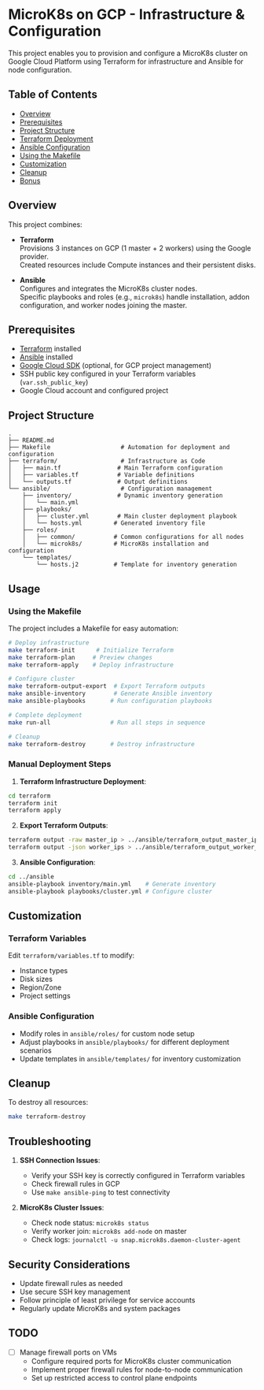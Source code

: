 # MicroK8s on GCP - Infrastructure & Configuration

This project enables you to provision and configure a MicroK8s cluster on Google Cloud Platform using Terraform for infrastructure and Ansible for node configuration.

## Table of Contents

- [Overview](#overview)
- [Prerequisites](#prerequisites)
- [Project Structure](#project-structure)
- [Terraform Deployment](#terraform-deployment)
- [Ansible Configuration](#ansible-configuration)
- [Using the Makefile](#using-the-makefile)
- [Customization](#customization)
- [Cleanup](#cleanup)
- [Bonus](#bonus)

## Overview

This project combines:

- **Terraform**  
  Provisions 3 instances on GCP (1 master + 2 workers) using the Google provider.  
  Created resources include Compute instances and their persistent disks.

- **Ansible**  
  Configures and integrates the MicroK8s cluster nodes.  
  Specific playbooks and roles (e.g., `microk8s`) handle installation, addon configuration, and worker nodes joining the master.

## Prerequisites

- [Terraform](https://www.terraform.io/downloads) installed
- [Ansible](https://docs.ansible.com/) installed
- [Google Cloud SDK](https://cloud.google.com/sdk) (optional, for GCP project management)
- SSH public key configured in your Terraform variables (`var.ssh_public_key`)
- Google Cloud account and configured project

## Project Structure
```
.
├── README.md
├── Makefile                    # Automation for deployment and configuration
├── terraform/                  # Infrastructure as Code
│   ├── main.tf                # Main Terraform configuration
│   ├── variables.tf           # Variable definitions
│   └── outputs.tf             # Output definitions
└── ansible/                    # Configuration management
    ├── inventory/             # Dynamic inventory generation
    │   └── main.yml
    ├── playbooks/            
    │   ├── cluster.yml        # Main cluster deployment playbook
    │   └── hosts.yml         # Generated inventory file
    ├── roles/
    │   ├── common/           # Common configurations for all nodes
    │   └── microk8s/         # MicroK8s installation and configuration
    └── templates/
        └── hosts.j2          # Template for inventory generation
```

## Usage

### Using the Makefile

The project includes a Makefile for easy automation:

```bash
# Deploy infrastructure
make terraform-init      # Initialize Terraform
make terraform-plan     # Preview changes
make terraform-apply    # Deploy infrastructure

# Configure cluster
make terraform-output-export  # Export Terraform outputs
make ansible-inventory        # Generate Ansible inventory
make ansible-playbooks       # Run configuration playbooks

# Complete deployment
make run-all                 # Run all steps in sequence

# Cleanup
make terraform-destroy       # Destroy infrastructure
```

### Manual Deployment Steps

1. **Terraform Infrastructure Deployment**:
```bash
cd terraform
terraform init
terraform apply
```

2. **Export Terraform Outputs**:
```bash
terraform output -raw master_ip > ../ansible/terraform_output_master_ip.txt
terraform output -json worker_ips > ../ansible/terraform_output_worker_ips.txt
```

3. **Ansible Configuration**:
```bash
cd ../ansible
ansible-playbook inventory/main.yml    # Generate inventory
ansible-playbook playbooks/cluster.yml # Configure cluster
```

## Customization

### Terraform Variables
Edit `terraform/variables.tf` to modify:
- Instance types
- Disk sizes
- Region/Zone
- Project settings

### Ansible Configuration
- Modify roles in `ansible/roles/` for custom node setup
- Adjust playbooks in `ansible/playbooks/` for different deployment scenarios
- Update templates in `ansible/templates/` for inventory customization

## Cleanup

To destroy all resources:
```bash
make terraform-destroy
```

## Troubleshooting

1. **SSH Connection Issues**:
   - Verify your SSH key is correctly configured in Terraform variables
   - Check firewall rules in GCP
   - Use `make ansible-ping` to test connectivity

2. **MicroK8s Cluster Issues**:
   - Check node status: `microk8s status`
   - Verify worker join: `microk8s add-node` on master
   - Check logs: `journalctl -u snap.microk8s.daemon-cluster-agent`

## Security Considerations

- Update firewall rules as needed
- Use secure SSH key management
- Follow principle of least privilege for service accounts
- Regularly update MicroK8s and system packages

## TODO

- [ ] Manage firewall ports on VMs
  - Configure required ports for MicroK8s cluster communication
  - Implement proper firewall rules for node-to-node communication
  - Set up restricted access to control plane endpoints
